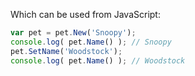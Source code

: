Which can be used from JavaScript:

``` javascript
var pet = pet.New('Snoopy');
console.log( pet.Name() ); // Snoopy
pet.SetName('Woodstock');
console.log( pet.Name() ); // Woodstock
```
